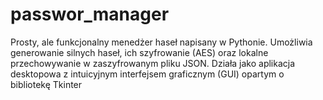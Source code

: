# passwor_manager
Prosty, ale funkcjonalny menedżer haseł napisany w Pythonie. Umożliwia generowanie silnych haseł, ich szyfrowanie (AES) oraz lokalne przechowywanie w zaszyfrowanym pliku JSON. Działa jako aplikacja desktopowa z intuicyjnym interfejsem graficznym (GUI) opartym o bibliotekę Tkinter
